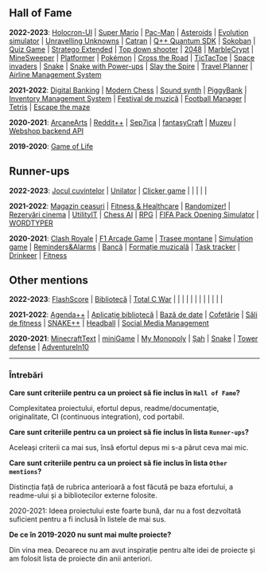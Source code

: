 ## Hall of Fame

**2022-2023**: [Holocron-UI](https://github.com/i2002/Holocron-UI) |
[Super Mario](https://github.com/danitns/oop-project) |
[Pac-Man](https://github.com/M-Podi/PacMan-ILMF) |
[Asteroids](https://github.com/theo543/asteroids) |
[Evolution simulator](https://github.com/annna7/proiect-poo) |
[Unravelling Unknowns](https://github.com/SadCarrotMaru/OOP_Project_slime) |
[Catran](https://github.com/VSebastian8/obiecte) |
[Q++ Quantum SDK](https://github.com/mario-deaconescu/quantum-sdk) |
[Sokoban](https://github.com/tudormiu/proiect-poo) |
[Quiz Game](https://github.com/mariapreda19/proiect-oop-QuizApp) |
[Stratego Extended](https://github.com/StefanPopescu078/OOPProject) |
[Top down shooter](https://github.com/DumitruIlie/TopDownShooterPOO) |
[2048](https://github.com/biancapopa31/oop) |
[MarbleCrypt](https://github.com/radubig/MarbleCrypt) |
[MineSweeper](https://github.com/EHollower/MSOOP) |
[Platformer](https://github.com/fortasteaua/oop) |
[Pokémon](https://github.com/Apostol-Alin/proiectpoo) | 
[Cross the Road](https://github.com/Cristiana-Cocheci/oop_v2) |
[TicTacToe](https://github.com/Andrei137/Tic-Tac-Toe) |
[Space invaders](https://github.com/vladc15/OOP) |
[Snake](https://github.com/beingsebi/snake) |
[Snake with Power-ups](https://github.com/dragosc1/Snake-with-POWER-UPS) |
[Slay the Spire](https://github.com/sebimih13/POO-Proiect) |
[Travel Planner](https://github.com/radumsk/TravelPlanner) | 
[Airline Management System](https://github.com/marius004/oop-project)

**2021-2022**:
[Digital Banking](https://github.com/laurentiucretu68/Digital_Banking) |
[Modern Chess](https://github.com/Robyss/Modern-Chess) |
[Sound synth](https://github.com/lmihaig/sound-synth) |
[PiggyBank](https://github.com/vl4dio4n/PiggyBank) |
[Inventory Management System](https://github.com/tudorcoman/oop-inventory-system) |
[Festival de muzică](https://github.com/cristina-timbur/POO-tema2) |
[Football Manager](https://github.com/radugheo/Football-Manager) |
[Tetris](https://github.com/lowLevelGod/tetrispoo) |
[Escape the maze](https://github.com/popastefan10/Escape-the-maze)

**2020-2021**:
[ArcaneArts](https://github.com/AlexMincu/ArcaneArts) |
[Reddit++](https://github.com/MaximTiberiu/OOProject) |
[Sep7ica](https://github.com/VictorAndreiCotescu/Sep7ica) |
[fantasyCraft](https://github.com/meemknight/fantasyCraft) |
[Muzeu](https://github.com/DianaIfrosa/OOP-Virtual-Museum-Project) |
[Webshop backend API](https://github.com/Andrei0872/webshop-backend-api-oop)

**2019-2020**:
[Game of Life](https://github.com/Stefan-Radu/Predator-and-Prey)

## Runner-ups

**2022-2023**: [Jocul cuvintelor](https://github.com/Smaranda02/PROJECT_OOP) |
[Unilator](https://github.com/leviaici/tema1-poo) |
[Clicker game](https://github.com/Bucovina/ProjectOOP) | []() | []() | []() | []() | []() 
 

**2021-2022**:
[Magazin ceasuri](https://github.com/xSuly/Proiect-POO) |
[Fitness & Healthcare](https://github.com/AndreiLaurentiu/OOP_Project) |
[Randomizer!](https://github.com/Nubaz/Randomizer_Game) |
[Rezervări cinema](https://github.com/radustefan2311/Proiect---OOP) |
[UtilityIT](https://github.com/nicugnm/poo-cpp-proj) |
[Chess AI](https://github.com/vladciocoiu/proiect-poo) |
[RPG](https://github.com/alin090402/OOP-RPG-project) |
[FIFA Pack Opening Simulator](https://github.com/valentinvale/OOP_VS) |
[WORDTYPER](https://github.com/ImCataG/poop)

**2020-2021**:
[Clash Royale](https://github.com/TIPYexe/POO_ClashRoyale) |
[F1 Arcade Game](https://github.com/DragosBalmau/Formula-1-Arcade-Game) |
[Trasee montane](https://github.com/VMadalina/OOP) |
[Simulation game](https://github.com/Al-Th-Ionescu/OOP_simulation_game) |
[Reminders&Alarms](https://github.com/cimuletz/lab-poo) |
[Bancă](https://github.com/alexandra-udristoiu/lab-oop) |
[Formație muzicală](https://github.com/Ionescu-Ioan/Laborator-POO) |
[Task tracker](https://github.com/deeaanghelache/POO_Laborator) |
[Drinkeer](https://github.com/radu-filipescu/Drinkeer) |
[Fitness](https://github.com/alexbrinza2001/Tema1-POO)

## Other mentions

**2022-2023**: [FlashScore](https://github.com/stefanbrb10/temaOOP) |
[Bibliotecă](https://github.com/AncaaO/Tema1) |
[Total C War](https://github.com/GeorgePopescu318/Total-C-War) | []() | []() | []() | []() | 
[]() | []() | []() | []() | []() | []() | []() | 
 

**2021-2022**:
[Agenda++](https://github.com/ReluSt13/Agenda-plus-plus) |
[Aplicație bibliotecă](https://github.com/gabrielcatalin191200/OOP) |
[Bază de date](https://github.com/radu-moraru/OOP-project) |
[Cofetărie](https://github.com/andreeav19/Proiect_OOP) |
[Săli de fitness](https://github.com/NastaseMarius19/baza_de_date_sali_fitness) |
[SNAKE++](https://github.com/Antonioo-H/OOP-Project) |
[Headball](https://github.com/andreihodoroaga/Headball) |
[Social Media Management](https://github.com/annemarie04/oop)

**2020-2021**:
[MinecraftText](https://github.com/andrei-cerbulescu/MinecraftText) |
[miniGame](https://github.com/AlecuMihai/miniGame) |
[My Monopoly](https://github.com/alexandra-chivescu/Proiect-OOP) |
[Șah](https://github.com/alexandru-peter/SAH_POO_1) |
[Snake](https://github.com/Mihnea-Cristea/POO) |
[Tower defense](https://github.com/opreageorges/POO) |
[AdventureIn10](https://github.com/Daria602/AdventureIn10)

-----

### Întrebări

**Care sunt criteriile pentru ca un proiect să fie inclus în `Hall of Fame`?**

Complexitatea proiectului, efortul depus, readme/documentație, originalitate, CI (continuous integration),
cod portabil.

**Care sunt criteriile pentru ca un proiect să fie inclus în lista `Runner-ups`?**

Aceleași criterii ca mai sus, însă efortul depus mi s-a părut ceva mai mic.

**Care sunt criteriile pentru ca un proiect să fie inclus în lista `Other mentions`?**

Distincția față de rubrica anterioară a fost făcută pe baza efortului, a readme-ului și a bibliotecilor
externe folosite.

2020-2021: Ideea proiectului este foarte bună, dar nu a fost dezvoltată suficient pentru a fi inclusă în
listele de mai sus.

**De ce în 2019-2020 nu sunt mai multe proiecte?**

Din vina mea. Deoarece nu am avut inspirație pentru alte idei de proiecte și am folosit lista de proiecte
din anii anteriori.
